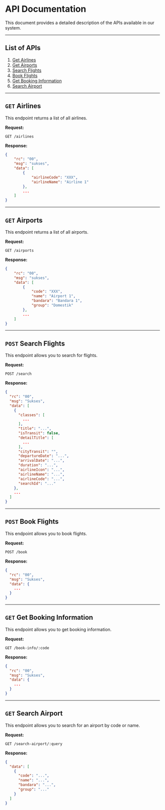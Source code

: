 # API Documentation

This document provides a detailed description of the APIs available in our system.

---

## List of APIs

1. [Get Airlines](#get-airlines)
2. [Get Airports](#get-airports)
3. [Search Flights](#post-search)
4. [Book Flights](#post-book)
5. [Get Booking Information](#get-book-info)
6. [Search Airport](#get-search-airport)

---

## `GET` Airlines

This endpoint returns a list of all airlines.

**Request:**
```http
GET /airlines
```

**Response:**
```json
{
    "rc": "00",
    "msg": "sukses",
    "data": [
        {
            "airlineCode": "XXX",
            "airlineName": "Airline 1"
        },
        ...
    ]
}
```

---

## `GET` Airports

This endpoint returns a list of all airports.

**Request:**
```http
GET /airports
```

**Response:**
```json
{
    "rc": "00",
    "msg": "sukses",
    "data": [
        {
            "code": "XXX",
            "name": "Airport 1",
            "bandara": "Bandara 1",
            "group": "Domestik"
        },
        ...
    ]
}
```

---

## `POST` Search Flights

This endpoint allows you to search for flights.

**Request:**
```http
POST /search
```

**Response:**
```json
{
  "rc": "00",
  "msg": "Sukses",
  "data": [
    {
      "classes": [
        ...
      ],
      "title": "...",
      "isTransit": false,
      "detailTitle": [
        ...
      ],
      "cityTransit": "",
      "departureDate": "...",
      "arrivalDate": "...",
      "duration": "...",
      "airlineIcon": "...",
      "airlineName": "...",
      "airlineCode": "...",
      "searchId": "..."
    },
    ...
  ]
}
```

---

## `POST` Book Flights

This endpoint allows you to book flights.

**Request:**
```http
POST /book
```

**Response:**
```json
{
  "rc": "00",
  "msg": "Sukses",
  "data": {
    ...
  }
}
```

---

## `GET` Get Booking Information

This endpoint allows you to get booking information.

**Request:**
```http
GET /book-info/:code
```

**Response:**
```json
{
  "rc": "00",
  "msg": "Sukses",
  "data": {
    ...
  }
}
```

---

## `GET` Search Airport

This endpoint allows you to search for an airport by code or name.

**Request:**
```http
GET /search-airport/:query
```

**Response:**
```json
{
  "data": [
    {
      "code": "...",
      "name": "...",
      "bandara": "...",
      "group": "..."
    }
  ]
}
```